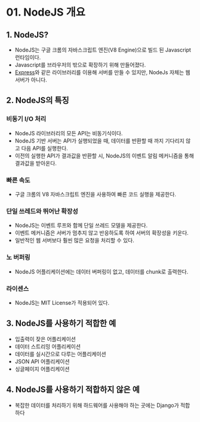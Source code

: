 # 01. NodeJS 개요

## 1. NodeJS?

- NodeJS는 구글 크롬의 자바스크립트 엔진(V8 Engine)으로 빌드 된 Javascript 런타임이다.
- Javascript를 브라우저의 밖으로 확장하기 위해 만들어졌다.
- [Express](https://expressjs.com/ko/)와 같은 라이브러리를 이용해 서버를 만들 수 있지만, NodeJs 자체는 웹 서버가 아니다.

## 2. NodeJS의 특징

### 비동기 I/O 처리

- NodeJS 라이브러리의 모든 API는 비동기식이다.
- NodeJS 기반 서버는 API가 실행되었을 때, 데이터를 반환할 때 까지 기다리지 않고 다음 API를 실행한다.
- 이전의 실행한 API가 결과값을 반환할 시, NodeJS의 이벤트 알림 메커니즘을 통해 결과값을 받아온다.

### 빠른 속도

- 구글 크롬의 V8 자바스크립트 엔진을 사용하여 빠른 코드 실행을 제공한다.

### 단일 쓰레드와 뛰어난 확장성

- NodeJS는 이벤트 루프와 함께 단일 쓰레드 모델을 제공한다.
- 이벤트 메커니즘은 서버가 멈추지 않고 반응하도록 하여 서버의 확장성을 키운다.
- 일반적인 웹 서버보다 훨씬 많은 요청을 처리할 수 있다.

### 노 버퍼링

- NodeJS 어플리케이션에는 데이터 버퍼링이 없고, 데이터를 chunk로 출력한다.

### 라이센스

- NodeJS는 MIT License가 적용되어 있다.

## 3. NodeJS를 사용하기 적합한 예

- 입출력이 잦은 어플리케이션
- 데이터 스트리밍 어플리케이션
- 데이터를 실시간으로 다루는 어플리케이션
- JSON API 어플리케이션
- 싱글페이지 어플리케이션

## 4. NodeJS를 사용하기 적합하지 않은 예

- 복잡한 데이터를 처리하기 위해 하드웨어를 사용해야 하는 곳에는 Django가 적합하다
